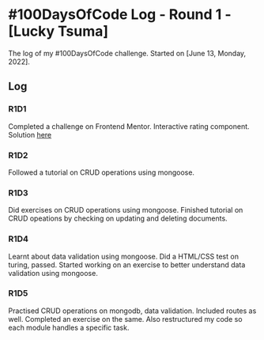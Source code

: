 # #100DaysOfCode Log - Round 1 - [Lucky Tsuma]

The log of my #100DaysOfCode challenge. Started on [June 13, Monday, 2022].

## Log

### R1D1 
Completed a challenge on Frontend Mentor. Interactive rating component. Solution [here](https://rating-component-lucky.netlify.app/)

### R1D2
Followed a tutorial on CRUD operations using mongoose. 

### R1D3
Did exercises on CRUD operations using mongoose. Finished tutorial on CRUD opeations by checking on updating and deleting documents.

### R1D4
Learnt about data validation using mongoose. Did a HTML/CSS test on turing, passed. Started working on an exercise to better understand data validation using mongoose.

### R1D5
Practised CRUD operations on mongodb, data validation. Included routes as well. Completed an exercise on the same. Also restructured my code so each module handles a specific task.



